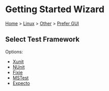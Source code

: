 # Getting Started Wizard

[Home](/docs/wiz/readme.md) > [Linux](Linux.md) > [Other](Linux_Other.md) > [Prefer GUI](Linux_Other_Gui.md)

## Select Test Framework

Options:
 * [Xunit](Linux_Other_Gui_Xunit.md)
 * [NUnit](Linux_Other_Gui_NUnit.md)
 * [Fixie](Linux_Other_Gui_Fixie.md)
 * [MSTest](Linux_Other_Gui_MSTest.md)
 * [Expecto](Linux_Other_Gui_Expecto.md)
